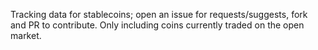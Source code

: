 Tracking data for stablecoins; open an issue for requests/suggests, fork and PR to contribute. Only including coins currently traded on the open market. 